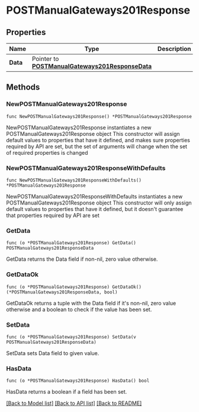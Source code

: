 # POSTManualGateways201Response

## Properties

Name | Type | Description | Notes
------------ | ------------- | ------------- | -------------
**Data** | Pointer to [**POSTManualGateways201ResponseData**](POSTManualGateways201ResponseData.md) |  | [optional] 

## Methods

### NewPOSTManualGateways201Response

`func NewPOSTManualGateways201Response() *POSTManualGateways201Response`

NewPOSTManualGateways201Response instantiates a new POSTManualGateways201Response object
This constructor will assign default values to properties that have it defined,
and makes sure properties required by API are set, but the set of arguments
will change when the set of required properties is changed

### NewPOSTManualGateways201ResponseWithDefaults

`func NewPOSTManualGateways201ResponseWithDefaults() *POSTManualGateways201Response`

NewPOSTManualGateways201ResponseWithDefaults instantiates a new POSTManualGateways201Response object
This constructor will only assign default values to properties that have it defined,
but it doesn't guarantee that properties required by API are set

### GetData

`func (o *POSTManualGateways201Response) GetData() POSTManualGateways201ResponseData`

GetData returns the Data field if non-nil, zero value otherwise.

### GetDataOk

`func (o *POSTManualGateways201Response) GetDataOk() (*POSTManualGateways201ResponseData, bool)`

GetDataOk returns a tuple with the Data field if it's non-nil, zero value otherwise
and a boolean to check if the value has been set.

### SetData

`func (o *POSTManualGateways201Response) SetData(v POSTManualGateways201ResponseData)`

SetData sets Data field to given value.

### HasData

`func (o *POSTManualGateways201Response) HasData() bool`

HasData returns a boolean if a field has been set.


[[Back to Model list]](../README.md#documentation-for-models) [[Back to API list]](../README.md#documentation-for-api-endpoints) [[Back to README]](../README.md)


